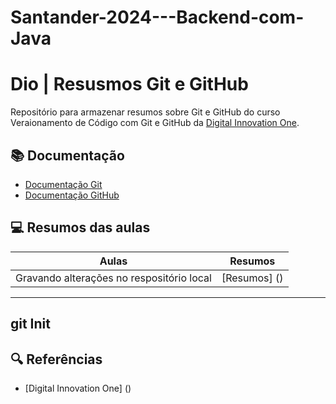 # Santander-2024---Backend-com-Java

# Dio | Resusmos Git e GitHub

Repositório para armazenar resumos sobre Git e GitHub do curso Veraionamento de Código com Git e GitHub da [Digital Innovation One](https://www.dio.me/).

## 📚 Documentação
- [Documentação Git](https://git-scm.com/doc)
- [Documentação GitHub](https://docs.github.com/)

## 💻 Resumos das aulas 

| Aulas | Resumos |
|-------|---------|
| Gravando alterações no respositório local | [Resumos] () |

---
git Init 
---

## 🔍 Referências 
- [Digital Innovation One] ()
